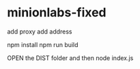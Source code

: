 # minionlabs-fixed

add proxy
add address

npm install
npm run build

OPEN the DIST folder and then node index.js
